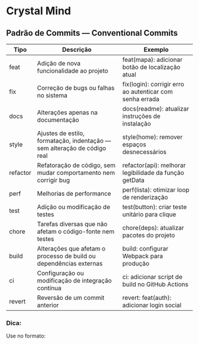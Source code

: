 # Crystal Mind

## Padrão de Commits — Conventional Commits

| Tipo        | Descrição                                                                 | Exemplo                                                   |
|-------------|---------------------------------------------------------------------------|-----------------------------------------------------------|
| feat      | Adição de nova funcionalidade ao projeto                                  | feat(mapa): adicionar botão de localização atual        |
| fix       | Correção de bugs ou falhas no sistema                                     | fix(login): corrigir erro ao autenticar com senha errada|
| docs      | Alterações apenas na documentação                                          | docs(readme): atualizar instruções de instalação        |
| style     | Ajustes de estilo, formatação, indentação — sem alteração de código real  | style(home): remover espaços desnecessários             |
| refactor  | Refatoração de código, sem mudar comportamento nem corrigir bug           | refactor(api): melhorar legibilidade da função getData  |
| perf      | Melhorias de performance                                                  | perf(lista): otimizar loop de renderização              |
| test      | Adição ou modificação de testes                                           | test(button): criar teste unitário para clique          |
| chore     | Tarefas diversas que não afetam o código-fonte nem testes                 | chore(deps): atualizar pacotes do projeto               |
| build     | Alterações que afetam o processo de build ou dependências externas        | build: configurar Webpack para produção                 |
| ci        | Configuração ou modificação de integração contínua                        | ci: adicionar script de build no GitHub Actions         |
| revert    | Reversão de um commit anterior                                            | revert: feat(auth): adicionar login social              |

### Dica:
Use no formato: